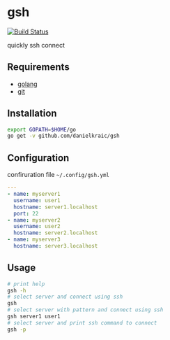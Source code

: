 # gsh

[![Build Status](https://travis-ci.org/danielkraic/gsh.svg?branch=master)](https://travis-ci.org/danielkraic/gsh)

quickly ssh connect

## Requirements

* [golang](https://golang.org/doc/install)
* [git](https://git-scm.com/)

## Installation

```bash
export GOPATH=$HOME/go
go get -v github.com/danielkraic/gsh
```

## Configuration

confiruration file `~/.config/gsh.yml`

```yaml
---
- name: myserver1
  username: user1
  hostname: server1.localhost
  port: 22
- name: myserver2
  username: user2
  hostname: server2.localhost
- name: myserver3
  hostname: server3.localhost
```

## Usage

```bash
# print help
gsh -h
# select server and connect using ssh
gsh
# select server with pattern and connect using ssh
gsh server1 user1
# select server and print ssh command to connect
gsh -p
```
